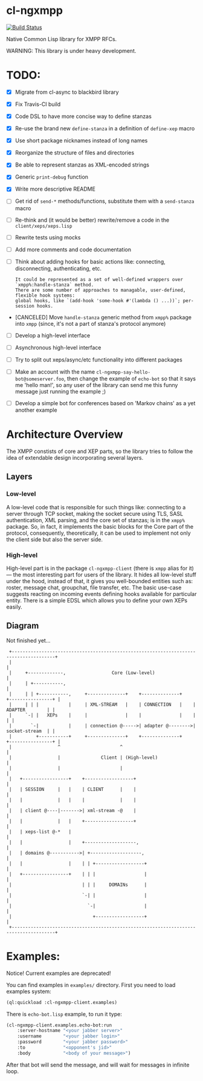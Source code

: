 # cl-ngxmpp


[![Build Status](https://travis-ci.org/grouzen/cl-ngxmpp.svg?branch=development)](https://travis-ci.org/grouzen/cl-ngxmpp)

Native Common Lisp library for XMPP RFCs.

WARNING: This library is under heavy development.

# TODO:

- [X] Migrate from cl-async to blackbird library
- [X] Fix Travis-CI build
- [X] Code DSL to have more concise way to define stanzas
- [X] Re-use the brand new `define-stanza` in a definition of `define-xep` macro
- [X] Use short package nicknames instead of long names
- [X] Reorganize the structure of files and directories
- [X] Be able to represent stanzas as XML-encoded strings
- [X] Generic `print-debug` function
- [X] Write more descriptive README
- [ ] Get rid of `send-*` methods/functions, substitute them with a `send-stanza` macro
- [ ] Re-think and (it would be better) rewrite/remove a code in the `client/xeps/xeps.lisp`
- [ ] Rewrite tests using mocks
- [ ] Add more comments and code documentation
- [ ] Think about adding hooks for basic actions like: connecting, disconnecting, authenticating, etc.

      It could be represented as a set of well-defined wrappers over `xmpp%:handle-stanza` method.
      There are some number of approaches to managable, user-defined, flexible hook systems:
      global hooks, like `(add-hook 'some-hook #'(lambda () ...))`; per-session hooks.

- [CANCELED] Move `handle-stanza` generic method from `xmpp%` package into `xmpp`
(since, it's not a part of stanza's protocol anymore)
- [ ] Develop a high-level interface
- [ ] Asynchronous high-level interface
- [ ] Try to split out xeps/async/etc functionality into different packages
- [ ] Make an account with the name `cl-ngxmpp-say-hello-bot@someserver.foo`, then change the example of `echo-bot`
so that it says me 'hello man!', so any user of the library can send me this funny message just running the example ;)
- [ ] Develop a simple bot for conferences based on 'Markov chains' as a yet another example


# Architecture Overview

The XMPP constists of core and XEP parts, so the library tries to follow
the idea of extendable design incorporating several layers.

## Layers

### Low-level

A low-level code that is responsible for such things like:
connecting to a server through TCP socket, making the socket secure using TLS,
SASL authentication, XML parsing, and the core set of stanzas; is in the `xmpp%` package.
So, in fact, it implements the basic blocks for the Core part of the protocol, consequently,
theoretically, it can be used to implement not only the client side but also the server side.

### High-level

High-level part is in the package `cl-ngxmpp-client` (there is `xmpp` alias for it) — the most
interesting part for users of the library. It hides all low-level stuff under the hood,
instead of that, it gives you well-bounded entities such as: roster, message chat, groupchat,
file transfer, etc. The basic use-case suggests reacting on incoming events defining hooks
available for particular entity. There is a simple EDSL which allows you to define your own
XEPs easily.

## Diagram

Not finished yet...

```
 +--------------------------------------------------------------------------------------+
 |                                                                                      |
 |     +-------------,                 Core (Low-level)                                 |
 |     | +-----------,                                                                  |
 |     | | +-----------,     +--------------+    +--------------+    +----------------+ |
 |     | | |           |     | XML-STREAM   |    | CONNECTION   |    | ADAPTER        | |
 |     `-| |   XEPs    |     |              |    |              |    |                | |
 |       `-|           |     | connection @----->| adapter @-------->| socket-stream  | |
 |         +-----------+     +--------------+    +--------------+    +----------------+ |
 |                 ^                      ^                                             |
 |                 |               Client | (High-level)                                |
 |                 |                      |                                             |
 |   +-----------------+    +------------------+                                        |
 |   | SESSION     |   |    | CLIENT      |    |                                        |
 |   |             |   |    |             |    |                                        |
 |   | client @----|------->| xml-stream -@    |                                        |
 |   |             |   |    +------------------+                                        |
 |   | xeps-list @-*   |                                                                |
 |   |                 |    +-------------------,                                       |
 |   | domains @----------->| +-------------------,                                     |
 |   |                 |    | | +------------------+                                    |
 |   +-----------------+    | | |                  |                                    |
 |                          | | |     DOMAINs      |                                    |
 |                          `-| |                  |                                    |
 |                            `-|                  |                                    |
 |                              +------------------+                                    |
 +--------------------------------------------------------------------------------------+

```

# Examples:

Notice! Current examples are deprecated!

You can find examples in `examples/` directory.
First you need to load examples system:

```commonlisp
(ql:quickload :cl-ngxmpp-client.examples)
```

There is `echo-bot.lisp` example, to run it type:

```commonlisp
(cl-ngxmpp-client.examples.echo-bot:run
    :server-hostname "<your jabber server>"
    :username        "<your jabber login>"
    :password        "<your jabber password>"
    :to              "<opponent's jid>"
    :body            "<body of your message>")
```

After that bot will send the message, and will wait for messages in infinite loop.
